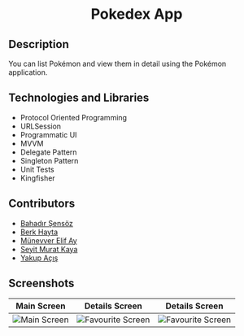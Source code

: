 <h1 align="center">
     Pokedex App
</h1>

## Description
<p>You can list Pokémon and view them in detail using the Pokémon application.</p>

## Technologies and Libraries
- Protocol Oriented Programming
- URLSession
- Programmatic UI
- MVVM
- Delegate Pattern
- Singleton Pattern
- Unit Tests
- Kingfisher

## Contributors
- [Bahadır Şensöz](https://github.com/bahadirsensoz)
- [Berk Hayta](https://github.com/berkhi)
- [Münevver Elif Ay](https://github.com/munevverelifay)
- [Seyit Murat Kaya](https://github.com/SeyitMuratKaya)
- [Yakup Açış](https://github.com/Yakupacs)

## Screenshots

| Main Screen | Details Screen | Details Screen |
| ----------- | ---------------- | ---------------- |
| ![Main Screen](https://github.com/Yakupacs/PokedexApp/assets/73075252/c857407f-7095-4f9d-b322-0506b58dbe0f) | ![Favourite Screen](https://github.com/Yakupacs/PokedexApp/assets/73075252/1ca457d9-c9f1-471a-a688-73fb0a137534) | ![Favourite Screen](https://github.com/Yakupacs/PokedexApp/assets/73075252/3f73fed1-3195-483a-8736-6f1e354cc10e)
